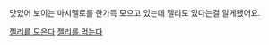 맛있어 보이는 마시멜로를 한가득 모으고 있는데 젤리도 있다는걸 알게됐어요.

[젤리를 모은다](gather-the-jelly/gather-the-jelly.md)
[젤리를 먹는다](eat-the-jelly/eat-the-jelly.md)